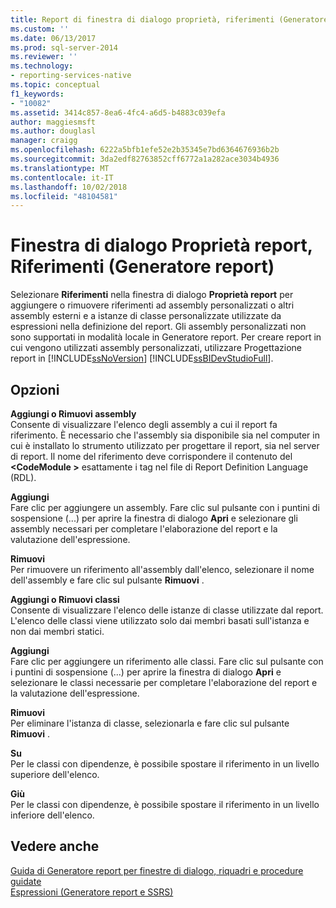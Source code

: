 ```yaml
---
title: Report di finestra di dialogo proprietà, riferimenti (Generatore Report) | Microsoft Docs
ms.custom: ''
ms.date: 06/13/2017
ms.prod: sql-server-2014
ms.reviewer: ''
ms.technology:
- reporting-services-native
ms.topic: conceptual
f1_keywords:
- "10082"
ms.assetid: 3414c857-8ea6-4fc4-a6d5-b4883c039efa
author: maggiesmsft
ms.author: douglasl
manager: craigg
ms.openlocfilehash: 6222a5bfb1efe52e2b35345e7bd6364676936b2b
ms.sourcegitcommit: 3da2edf82763852cff6772a1a282ace3034b4936
ms.translationtype: MT
ms.contentlocale: it-IT
ms.lasthandoff: 10/02/2018
ms.locfileid: "48104581"
---
```

# <a name="report-properties-dialog-box-references-report-builder"></a>Finestra di dialogo Proprietà report, Riferimenti (Generatore report)
  Selezionare **Riferimenti** nella finestra di dialogo **Proprietà report** per aggiungere o rimuovere riferimenti ad assembly personalizzati o altri assembly esterni e a istanze di classe personalizzate utilizzate da espressioni nella definizione del report. Gli assembly personalizzati non sono supportati in modalità locale in Generatore report. Per creare report in cui vengono utilizzati assembly personalizzati, utilizzare Progettazione report in [!INCLUDE[ssNoVersion](../includes/ssnoversion-md.md)] [!INCLUDE[ssBIDevStudioFull](../includes/ssbidevstudiofull-md.md)].  
  
## <a name="options"></a>Opzioni  
 **Aggiungi o Rimuovi assembly**  
 Consente di visualizzare l'elenco degli assembly a cui il report fa riferimento. È necessario che l'assembly sia disponibile sia nel computer in cui è installato lo strumento utilizzato per progettare il report, sia nel server di report. Il nome del riferimento deve corrispondere il contenuto del  **\<CodeModule >** esattamente i tag nel file di Report Definition Language (RDL).  
  
 **Aggiungi**  
 Fare clic per aggiungere un assembly. Fare clic sul pulsante con i puntini di sospensione (...) per aprire la finestra di dialogo **Apri** e selezionare gli assembly necessari per completare l'elaborazione del report e la valutazione dell'espressione.  
  
 **Rimuovi**  
 Per rimuovere un riferimento all'assembly dall'elenco, selezionare il nome dell'assembly e fare clic sul pulsante **Rimuovi** .  
  
 **Aggiungi o Rimuovi classi**  
 Consente di visualizzare l'elenco delle istanze di classe utilizzate dal report. L'elenco delle classi viene utilizzato solo dai membri basati sull'istanza e non dai membri statici.  
  
 **Aggiungi**  
 Fare clic per aggiungere un riferimento alle classi. Fare clic sul pulsante con i puntini di sospensione (...) per aprire la finestra di dialogo **Apri** e selezionare le classi necessarie per completare l'elaborazione del report e la valutazione dell'espressione.  
  
 **Rimuovi**  
 Per eliminare l'istanza di classe, selezionarla e fare clic sul pulsante **Rimuovi** .  
  
 **Su**  
 Per le classi con dipendenze, è possibile spostare il riferimento in un livello superiore dell'elenco.  
  
 **Giù**  
 Per le classi con dipendenze, è possibile spostare il riferimento in un livello inferiore dell'elenco.  
  
## <a name="see-also"></a>Vedere anche  
 [Guida di Generatore report per finestre di dialogo, riquadri e procedure guidate](../../2014/reporting-services/report-builder-help-for-dialog-boxes-panes-and-wizards.md)   
 [Espressioni &#40;Generatore report e SSRS&#41;](report-design/expressions-report-builder-and-ssrs.md)  
  
  
